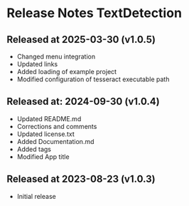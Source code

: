 # Release Notes TextDetection

## Released at 2025-03-30 (v1.0.5)

* Changed menu integration
* Updated links
* Added loading of example project
* Modified configuration of tesseract executable path

## Released at: 2024-09-30 (v1.0.4)

* Updated README.md
* Corrections and comments
* Updated license.txt
* Added Documentation.md
* Added tags
* Modified App title

## Released at 2023-08-23 (v1.0.3)

* Initial release